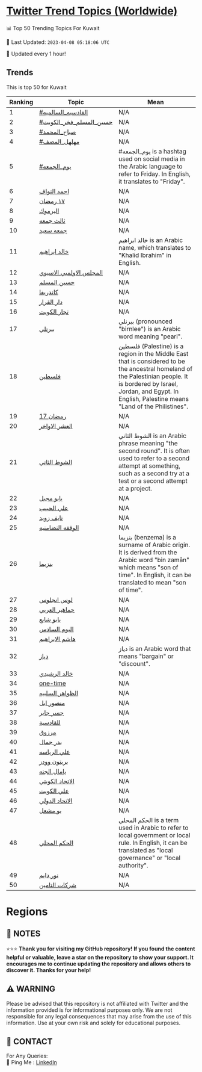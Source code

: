 [Twitter Trend Topics (Worldwide)](https://github.com/ErcinDedeoglu/Twitter-Trend-Topics)
==========


📊 Top 50 Trending Topics For Kuwait

📆 Last Updated: `2023-04-08 05:18:06 UTC`

🔧 Updated every 1 hour!


## Trends

This is top 50 for Kuwait

| Ranking | Topic | Mean |
| ------- | ------------ | ------------ |
| 1 | [#القادسيه_السالميه](http://twitter.com/search?q=%23%d8%a7%d9%84%d9%82%d8%a7%d8%af%d8%b3%d9%8a%d9%87_%d8%a7%d9%84%d8%b3%d8%a7%d9%84%d9%85%d9%8a%d9%87) | N/A |
| 2 | [#حسين_المسلم_فخر_الكويت](http://twitter.com/search?q=%23%d8%ad%d8%b3%d9%8a%d9%86_%d8%a7%d9%84%d9%85%d8%b3%d9%84%d9%85_%d9%81%d8%ae%d8%b1_%d8%a7%d9%84%d9%83%d9%88%d9%8a%d8%aa) | N/A |
| 3 | [#صباح_المحمد](http://twitter.com/search?q=%23%d8%b5%d8%a8%d8%a7%d8%ad_%d8%a7%d9%84%d9%85%d8%ad%d9%85%d8%af) | N/A |
| 4 | [#مهلهل_المضف](http://twitter.com/search?q=%23%d9%85%d9%87%d9%84%d9%87%d9%84_%d8%a7%d9%84%d9%85%d8%b6%d9%81) | N/A |
| 5 | [#يوم_الجمعه](http://twitter.com/search?q=%23%d9%8a%d9%88%d9%85_%d8%a7%d9%84%d8%ac%d9%85%d8%b9%d9%87) | #يوم_الجمعه is a hashtag used on social media in the Arabic language to refer to Friday. In English, it translates to "Friday". |
| 6 | [احمد النواف](http://twitter.com/search?q=%d8%a7%d8%ad%d9%85%d8%af+%d8%a7%d9%84%d9%86%d9%88%d8%a7%d9%81) | N/A |
| 7 | [١٧ رمضان](http://twitter.com/search?q=%d9%a1%d9%a7+%d8%b1%d9%85%d8%b6%d8%a7%d9%86) | N/A |
| 8 | [اليرموك](http://twitter.com/search?q=%d8%a7%d9%84%d9%8a%d8%b1%d9%85%d9%88%d9%83) | N/A |
| 9 | [ثالث جمعه](http://twitter.com/search?q=%d8%ab%d8%a7%d9%84%d8%ab+%d8%ac%d9%85%d8%b9%d9%87) | N/A |
| 10 | [جمعه سعيد](http://twitter.com/search?q=%d8%ac%d9%85%d8%b9%d9%87+%d8%b3%d8%b9%d9%8a%d8%af) | N/A |
| 11 | [خالد ابراهيم](http://twitter.com/search?q=%d8%ae%d8%a7%d9%84%d8%af+%d8%a7%d8%a8%d8%b1%d8%a7%d9%87%d9%8a%d9%85) | خالد ابراهيم is an Arabic name, which translates to "Khalid Ibrahim" in English. |
| 12 | [المجلس الاولمبي الاسيوي](http://twitter.com/search?q=%d8%a7%d9%84%d9%85%d8%ac%d9%84%d8%b3+%d8%a7%d9%84%d8%a7%d9%88%d9%84%d9%85%d8%a8%d9%8a+%d8%a7%d9%84%d8%a7%d8%b3%d9%8a%d9%88%d9%8a) | N/A |
| 13 | [حسين المسلم](http://twitter.com/search?q=%d8%ad%d8%b3%d9%8a%d9%86+%d8%a7%d9%84%d9%85%d8%b3%d9%84%d9%85) | N/A |
| 14 | [كاندريفا](http://twitter.com/search?q=%d9%83%d8%a7%d9%86%d8%af%d8%b1%d9%8a%d9%81%d8%a7) | N/A |
| 15 | [دار القرار](http://twitter.com/search?q=%d8%af%d8%a7%d8%b1+%d8%a7%d9%84%d9%82%d8%b1%d8%a7%d8%b1) | N/A |
| 16 | [تجار الكويت](http://twitter.com/search?q=%d8%aa%d8%ac%d8%a7%d8%b1+%d8%a7%d9%84%d9%83%d9%88%d9%8a%d8%aa) | N/A |
| 17 | [بيرنلي](http://twitter.com/search?q=%d8%a8%d9%8a%d8%b1%d9%86%d9%84%d9%8a) | بيرنلي (pronounced "birnlee") is an Arabic word meaning "pearl". |
| 18 | [فلسطين](http://twitter.com/search?q=%d9%81%d9%84%d8%b3%d8%b7%d9%8a%d9%86) | فلسطين (Palestine) is a region in the Middle East that is considered to be the ancestral homeland of the Palestinian people. It is bordered by Israel, Jordan, and Egypt. In English, Palestine means "Land of the Philistines". |
| 19 | [17 رمضان](http://twitter.com/search?q=17+%d8%b1%d9%85%d8%b6%d8%a7%d9%86) | N/A |
| 20 | [العشر الاواخر](http://twitter.com/search?q=%d8%a7%d9%84%d8%b9%d8%b4%d8%b1+%d8%a7%d9%84%d8%a7%d9%88%d8%a7%d8%ae%d8%b1) | N/A |
| 21 | [الشوط الثاني](http://twitter.com/search?q=%d8%a7%d9%84%d8%b4%d9%88%d8%b7+%d8%a7%d9%84%d8%ab%d8%a7%d9%86%d9%8a) | الشوط الثاني is an Arabic phrase meaning "the second round". It is often used to refer to a second attempt at something, such as a second try at a test or a second attempt at a project. |
| 22 | [يابو مجبل](http://twitter.com/search?q=%d9%8a%d8%a7%d8%a8%d9%88+%d9%85%d8%ac%d8%a8%d9%84) | N/A |
| 23 | [علي الحبيب](http://twitter.com/search?q=%d8%b9%d9%84%d9%8a+%d8%a7%d9%84%d8%ad%d8%a8%d9%8a%d8%a8) | N/A |
| 24 | [نايف زويد](http://twitter.com/search?q=%d9%86%d8%a7%d9%8a%d9%81+%d8%b2%d9%88%d9%8a%d8%af) | N/A |
| 25 | [الوقفه التضامنيه](http://twitter.com/search?q=%d8%a7%d9%84%d9%88%d9%82%d9%81%d9%87+%d8%a7%d9%84%d8%aa%d8%b6%d8%a7%d9%85%d9%86%d9%8a%d9%87) | N/A |
| 26 | [بنزيما](http://twitter.com/search?q=%d8%a8%d9%86%d8%b2%d9%8a%d9%85%d8%a7) | بنزيما (benzema) is a surname of Arabic origin. It is derived from the Arabic word "bin zamān" which means "son of time". In English, it can be translated to mean "son of time". |
| 27 | [لوس انجلوس](http://twitter.com/search?q=%d9%84%d9%88%d8%b3+%d8%a7%d9%86%d8%ac%d9%84%d9%88%d8%b3) | N/A |
| 28 | [جماهير العربي](http://twitter.com/search?q=%d8%ac%d9%85%d8%a7%d9%87%d9%8a%d8%b1+%d8%a7%d9%84%d8%b9%d8%b1%d8%a8%d9%8a) | N/A |
| 29 | [يابو شايع](http://twitter.com/search?q=%d9%8a%d8%a7%d8%a8%d9%88+%d8%b4%d8%a7%d9%8a%d8%b9) | N/A |
| 30 | [اليوم السادس](http://twitter.com/search?q=%d8%a7%d9%84%d9%8a%d9%88%d9%85+%d8%a7%d9%84%d8%b3%d8%a7%d8%af%d8%b3) | N/A |
| 31 | [هاشم الابراهيم](http://twitter.com/search?q=%d9%87%d8%a7%d8%b4%d9%85+%d8%a7%d9%84%d8%a7%d8%a8%d8%b1%d8%a7%d9%87%d9%8a%d9%85) | N/A |
| 32 | [دياز](http://twitter.com/search?q=%d8%af%d9%8a%d8%a7%d8%b2) | دياز is an Arabic word that means "bargain" or "discount". |
| 33 | [خالد الرشيدي](http://twitter.com/search?q=%d8%ae%d8%a7%d9%84%d8%af+%d8%a7%d9%84%d8%b1%d8%b4%d9%8a%d8%af%d9%8a) | N/A |
| 34 | [one-time](http://twitter.com/search?q=one-time) | N/A |
| 35 | [الظواهر السلبيه](http://twitter.com/search?q=%d8%a7%d9%84%d8%b8%d9%88%d8%a7%d9%87%d8%b1+%d8%a7%d9%84%d8%b3%d9%84%d8%a8%d9%8a%d9%87) | N/A |
| 36 | [منصور ابل](http://twitter.com/search?q=%d9%85%d9%86%d8%b5%d9%88%d8%b1+%d8%a7%d8%a8%d9%84) | N/A |
| 37 | [جسر جابر](http://twitter.com/search?q=%d8%ac%d8%b3%d8%b1+%d8%ac%d8%a7%d8%a8%d8%b1) | N/A |
| 38 | [للقادسية](http://twitter.com/search?q=%d9%84%d9%84%d9%82%d8%a7%d8%af%d8%b3%d9%8a%d8%a9) | N/A |
| 39 | [مرزوق](http://twitter.com/search?q=%d9%85%d8%b1%d8%b2%d9%88%d9%82) | N/A |
| 40 | [بدر جمال](http://twitter.com/search?q=%d8%a8%d8%af%d8%b1+%d8%ac%d9%85%d8%a7%d9%84) | N/A |
| 41 | [علي الرياسه](http://twitter.com/search?q=%d8%b9%d9%84%d9%8a+%d8%a7%d9%84%d8%b1%d9%8a%d8%a7%d8%b3%d9%87) | N/A |
| 42 | [بريتون وودز](http://twitter.com/search?q=%d8%a8%d8%b1%d9%8a%d8%aa%d9%88%d9%86+%d9%88%d9%88%d8%af%d8%b2) | N/A |
| 43 | [يامال الجنه](http://twitter.com/search?q=%d9%8a%d8%a7%d9%85%d8%a7%d9%84+%d8%a7%d9%84%d8%ac%d9%86%d9%87) | N/A |
| 44 | [الاتحاد الكويتي](http://twitter.com/search?q=%d8%a7%d9%84%d8%a7%d8%aa%d8%ad%d8%a7%d8%af+%d8%a7%d9%84%d9%83%d9%88%d9%8a%d8%aa%d9%8a) | N/A |
| 45 | [علي الكويت](http://twitter.com/search?q=%d8%b9%d9%84%d9%8a+%d8%a7%d9%84%d9%83%d9%88%d9%8a%d8%aa) | N/A |
| 46 | [الاتحاد الدولي](http://twitter.com/search?q=%d8%a7%d9%84%d8%a7%d8%aa%d8%ad%d8%a7%d8%af+%d8%a7%d9%84%d8%af%d9%88%d9%84%d9%8a) | N/A |
| 47 | [بو مشعل](http://twitter.com/search?q=%d8%a8%d9%88+%d9%85%d8%b4%d8%b9%d9%84) | N/A |
| 48 | [الحكم المحلي](http://twitter.com/search?q=%d8%a7%d9%84%d8%ad%d9%83%d9%85+%d8%a7%d9%84%d9%85%d8%ad%d9%84%d9%8a) | الحكم المحلي is a term used in Arabic to refer to local government or local rule. In English, it can be translated as "local governance" or "local authority". |
| 49 | [نور دايم](http://twitter.com/search?q=%d9%86%d9%88%d8%b1+%d8%af%d8%a7%d9%8a%d9%85) | N/A |
| 50 | [شركات التامين](http://twitter.com/search?q=%d8%b4%d8%b1%d9%83%d8%a7%d8%aa+%d8%a7%d9%84%d8%aa%d8%a7%d9%85%d9%8a%d9%86) | N/A |



# Regions




## 📝 NOTES

⭐⭐⭐ **Thank you for visiting my GitHub repository! If you found the content helpful or valuable, leave a star on the repository to show your support. It encourages me to continue updating the repository and allows others to discover it. Thanks for your help!**


## ⚠️ WARNING

Please be advised that this repository is not affiliated with Twitter and the information provided is for informational purposes only. We are not responsible for any legal consequences that may arise from the use of this information. Use at your own risk and solely for educational purposes.


## 📨 CONTACT

 For Any Queries:  
            🏓 Ping Me : [LinkedIn](https://www.linkedin.com/in/ercindedeoglu/)
